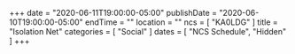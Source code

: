 +++
date = "2020-06-11T19:00:00-05:00"
publishDate = "2020-06-10T19:00:00-05:00"
endTime = ""
location = ""
ncs = [ "KA0LDG" ]
title = "Isolation Net"
categories = [ "Social" ]
dates = [ "NCS Schedule", "Hidden" ]
+++
